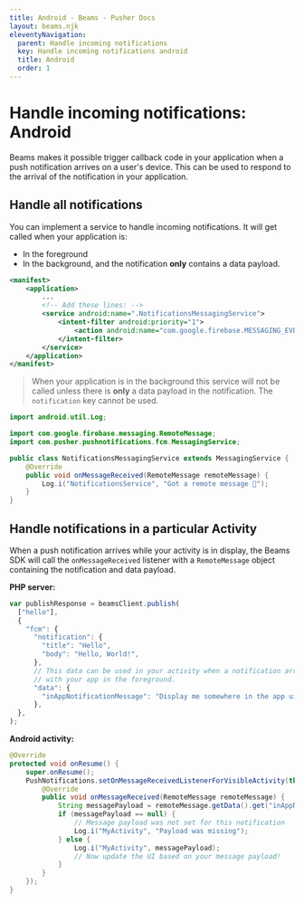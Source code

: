 ```yaml
---
title: Android - Beams - Pusher Docs
layout: beams.njk
eleventyNavigation:
  parent: Handle incoming notifications
  key: Handle incoming notifications android
  title: Android
  order: 1
---
```


# Handle incoming notifications: Android

Beams makes it possible trigger callback code in your application when a push notification arrives on a user's device. This can be used to respond to the arrival of the notification in your application.

## Handle all notifications

You can implement a service to handle incoming notifications. It will get called when your application is:

- In the foreground
- In the background, and the notification **only** contains a data payload.

```xml
<manifest>
    <application>
        ...
        <!-- Add these lines: -->
        <service android:name=".NotificationsMessagingService">
            <intent-filter android:priority="1">
                <action android:name="com.google.firebase.MESSAGING_EVENT" />
            </intent-filter>
        </service>
    </application>
</manifest>
```

> When your application is in the background this service will not be called unless there is **only** a data payload in the notification. The `notification` key cannot be used.

```java
import android.util.Log;

import com.google.firebase.messaging.RemoteMessage;
import com.pusher.pushnotifications.fcm.MessagingService;

public class NotificationsMessagingService extends MessagingService {
    @Override
    public void onMessageReceived(RemoteMessage remoteMessage) {
        Log.i("NotificationsService", "Got a remote message 🎉");
    }
}
```

## Handle notifications in a particular Activity

When a push notification arrives while your activity is in display, the Beams SDK will call the `onMessageReceived` listener with a `RemoteMessage` object containing the notification and data payload.

**PHP server:**

```js
var publishResponse = beamsClient.publish(
  ["hello"],
  {
    "fcm": {
      "notification": {
        "title": "Hello",
        "body": "Hello, World!",
      },
      // This data can be used in your activity when a notification arrives
      // with your app in the foreground.
      "data": {
        "inAppNotificationMessage": "Display me somewhere in the app ui!",
      },
  },
);
```

**Android activity:**

```java
@Override
protected void onResume() {
    super.onResume();
    PushNotifications.setOnMessageReceivedListenerForVisibleActivity(this, new PushNotificationReceivedListener() {
        @Override
        public void onMessageReceived(RemoteMessage remoteMessage) {
            String messagePayload = remoteMessage.getData().get("inAppNotificationMessage");
            if (messagePayload == null) {
                // Message payload was not set for this notification
                Log.i("MyActivity", "Payload was missing");
            } else {
                Log.i("MyActivity", messagePayload);
                // Now update the UI based on your message payload!
            }
        }
    });
}
```
